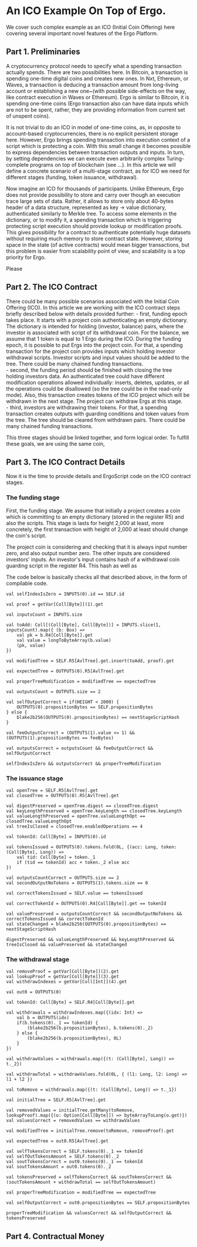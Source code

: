 An ICO Example On Top of Ergo.
==============================

We cover such complex example as an ICO (Initial Coin Offering) here covering several important novel features of the Ergo Platform. 

## Part 1. Preliminaries


A cryptocurrency protocol needs to specify what a spending transaction actually spends. There are two possibilities here. 
In Bitcoin, a transaction is spending one-time digital coins and creates new ones. In Nxt, Ethereum, or Waves, a transaction is deducing
a transaction amount from long-living account or establishing a new one~(with possible side-effects on the way, like contract execution in Waves or Ethereum). Ergo is similar to Bitcoin, it is spending one-time coins (Ergo transaction also can have data inputs which are not to be spent, rather, they are providing information from current set of unspent coins).

It is not trivial to do an ICO in model of one-time coins, as, in opposite to account-based cryptocurrencies, there is no explicit 
persistent storage here. However, Ergo brings spending transaction into execution context of a script which is protecting a coin. 
With this small change it becomes possible to express dependencies between transaction outputs and inputs. In turn, by setting dependencies we can execute even arbitrarily complex Turing-complete programs on top of blockchain (see ...). In this article we will define a concrete scenario of a multi-stage contract, as for ICO we need for different stages (funding, token issuance, withdrawal).

Now imagine an ICO for thousands of participants. Unlike Ethereum, Ergo does not provide possibility to store and carry over though an execution trace large sets of data. Rather, it allows to store only about 40-bytes header of a data structure, represented as key -> value dictionary, authenticated similarly to Merkle tree. To access some elements in the dictionary, or to modify it, a spending transaction which is triggering protecting script execution should provide lookup or modification proofs. This gives possibility for a contract to authenticate potentially huge datasets without requiring much memory to store contract state. However, storing space in the state (of active contracts) would mean bigger transactions, but this problem is easier from scalability point of view, and scalability is a top priority for Ergo. 

Please 

## Part 2. The ICO Contract

There could be many possible scenarios associated with the Initial Coin Offering (ICO). In this article we are working with the ICO contract steps briefly described below with details provided further:
	- first, funding epoch takes place. It starts with a project coin authenticating an empty dictionary. The dictionary is intended for holding (investor, balance) pairs, where the investor is associated with script of its withdrawal coin. For the balance, we assume that 1 token is equal to 1 Ergo during the ICO. During the funding epoch, it is possible to put Ergs into the project coin.
	For that, a spending transaction for the project coin provides inputs which holding investor withdrawal scripts. Investor scripts and input values should be added to the tree. There could be many chained funding transactions.  
	- second, the funding period should be finished with closing the tree holding investors data. An authenticated tree could have different modification operations allowed individually: inserts, deletes, updates, or all the operations could be disallowed (so the tree could be in the read-only mode). Also, this transaction creates tokens of the ICO project which will be withdrawn in the next stage. The project can withdraw Ergs at this stage.  
	- third, investors are withdrawing their tokens. For that, a spending transaction creates outputs with guarding conditions and token values from the tree. The tree should be cleared from withdrawn pairs. There could be many chained funding transactions.

This three stages should be linked together, and form logical order. To fulfill these goals, we are using the same coin, 

## Part 3. The ICO Contract Details

Now it is the time to provide details and ErgoScript code on the ICO contract stages.

### The funding stage

First, the funding stage. We assume that initially a project creates a coin which is committing to an empty dictionary 
(stored in the register R5) and also the scripts. This stage is lasts for height 2,000 at least, more concretely, the 
first transaction with height of 2,000 at least should change the coin's script.

The project coin is considering and checking that it is always input number zero, and also output number zero. The 
other inputs are considered investors' inputs. An investor's input contains hash of a withdrawal coin guarding script 
in the register R4. This hash as well as 

The code below is basically checks all that described above, in the form of compilable code.  

    val selfIndexIsZero = INPUTS(0).id == SELF.id

    val proof = getVar[Coll[Byte]](1).get

    val inputsCount = INPUTS.size

    val toAdd: Coll[(Coll[Byte], Coll[Byte])] = INPUTS.slice(1, inputsCount).map({ (b: Box) =>
        val pk = b.R4[Coll[Byte]].get
        val value = longToByteArray(b.value)
        (pk, value)
    })

    val modifiedTree = SELF.R5[AvlTree].get.insert(toAdd, proof).get

    val expectedTree = OUTPUTS(0).R5[AvlTree].get

    val properTreeModification = modifiedTree == expectedTree

    val outputsCount = OUTPUTS.size == 2

    val selfOutputCorrect = if(HEIGHT < 2000) {
        OUTPUTS(0).propositionBytes == SELF.propositionBytes
    } else {
        blake2b256(OUTPUTS(0).propositionBytes) == nextStageScriptHash
    }

    val feeOutputCorrect = (OUTPUTS(1).value <= 1) && (OUTPUTS(1).propositionBytes == feeBytes)

    val outputsCorrect = outputsCount && feeOutputCorrect && selfOutputCorrect

    selfIndexIsZero && outputsCorrect && properTreeModification

### The issuance stage

    val openTree = SELF.R5[AvlTree].get
    val closedTree = OUTPUTS(0).R5[AvlTree].get

    val digestPreserved = openTree.digest == closedTree.digest
    val keyLengthPreserved = openTree.keyLength == closedTree.keyLength
    val valueLengthPreserved = openTree.valueLengthOpt == closedTree.valueLengthOpt
    val treeIsClosed = closedTree.enabledOperations == 4

    val tokenId: Coll[Byte] = INPUTS(0).id

    val tokensIssued = OUTPUTS(0).tokens.fold(0L, {(acc: Long, token: (Coll[Byte], Long)) =>
        val tid: Coll[Byte] = token._1
        if (tid == tokenId) acc + token._2 else acc
    })

    val outputsCountCorrect = OUTPUTS.size == 2
    val secondOutputNoTokens = OUTPUTS(1).tokens.size == 0

    val correctTokensIssued = SELF.value == tokensIssued

    val correctTokenId = OUTPUTS(0).R4[Coll[Byte]].get == tokenId

    val valuePreserved = outputsCountCorrect && secondOutputNoTokens && correctTokensIssued && correctTokenId
    val stateChanged = blake2b256(OUTPUTS(0).propositionBytes) == nextStageScriptHash

    digestPreserved && valueLengthPreserved && keyLengthPreserved && treeIsClosed && valuePreserved && stateChanged

### The withdrawal stage 

    val removeProof = getVar[Coll[Byte]](2).get
    val lookupProof = getVar[Coll[Byte]](3).get
    val withdrawIndexes = getVar[Coll[Int]](4).get

    val out0 = OUTPUTS(0)

    val tokenId: Coll[Byte] = SELF.R4[Coll[Byte]].get

    val withdrawals = withdrawIndexes.map({(idx: Int) =>
        val b = OUTPUTS(idx)
        if(b.tokens(0)._1 == tokenId) {
            (blake2b256(b.propositionBytes), b.tokens(0)._2)
        } else {
            (blake2b256(b.propositionBytes), 0L)
        }
    })

    val withdrawValues = withdrawals.map({(t: (Coll[Byte], Long)) => t._2})

    val withdrawTotal = withdrawValues.fold(0L, { (l1: Long, l2: Long) => l1 + l2 })

    val toRemove = withdrawals.map({(t: (Coll[Byte], Long)) => t._1})

    val initialTree = SELF.R5[AvlTree].get

    val removedValues = initialTree.getMany(toRemove, lookupProof).map({(o: Option[Coll[Byte]]) => byteArrayToLong(o.get)})
    val valuesCorrect = removedValues == withdrawValues

    val modifiedTree = initialTree.remove(toRemove, removeProof).get

    val expectedTree = out0.R5[AvlTree].get

    val selfTokensCorrect = SELF.tokens(0)._1 == tokenId
    val selfOutTokensAmount = SELF.tokens(0)._2
    val soutTokensCorrect = out0.tokens(0)._1 == tokenId
    val soutTokensAmount = out0.tokens(0)._2

    val tokensPreserved = selfTokensCorrect && soutTokensCorrect && (soutTokensAmount + withdrawTotal == selfOutTokensAmount)

    val properTreeModification = modifiedTree == expectedTree

    val selfOutputCorrect = out0.propositionBytes == SELF.propositionBytes

    properTreeModification && valuesCorrect && selfOutputCorrect && tokensPreserved
   
## Part 4. Contractual Money 


